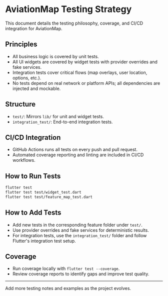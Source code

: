 # AviationMap Testing Strategy

This document details the testing philosophy, coverage, and CI/CD integration for AviationMap.

## Principles
- All business logic is covered by unit tests.
- All UI widgets are covered by widget tests with provider overrides and fake services.
- Integration tests cover critical flows (map overlays, user location, options, etc.).
- No tests depend on real network or platform APIs; all dependencies are injected and mockable.

## Structure
- `test/`: Mirrors `lib/` for unit and widget tests.
- `integration_test/`: End-to-end integration tests.

## CI/CD Integration
- GitHub Actions runs all tests on every push and pull request.
- Automated coverage reporting and linting are included in CI/CD workflows.

## How to Run Tests
```bash
flutter test
flutter test test/widget_test.dart
flutter test test/feature_map_test.dart
```

## How to Add Tests
- Add new tests in the corresponding feature folder under `test/`.
- Use provider overrides and fake services for deterministic results.
- For integration tests, use the `integration_test/` folder and follow Flutter's integration test setup.

## Coverage
- Run coverage locally with `flutter test --coverage`.
- Review coverage reports to identify gaps and improve test quality.

---
Add more testing notes and examples as the project evolves.
